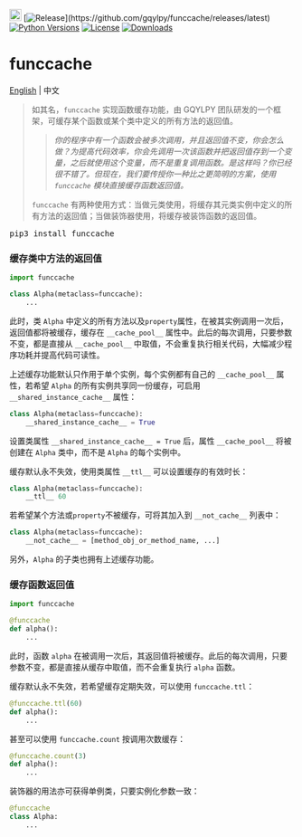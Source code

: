[<img alt="LOGO" src="https://python.org/favicon.ico" height="21" width="21"/>](http://gqylpy.com)
[![Release](https://img.shields.io/github/release/gqylpy/funccache.svg?style=flat-square")](https://github.com/gqylpy/funccache/releases/latest)
[![Python Versions](https://img.shields.io/pypi/pyversions/funccache)](https://pypi.org/project/funccache)
[![License](https://img.shields.io/pypi/l/funccache)](https://github.com/gqylpy/funccache/blob/master/LICENSE)
[![Downloads](https://static.pepy.tech/badge/funccache)](https://pepy.tech/project/funccache)

# funccache
[English](README.md) | 中文

> 如其名，`funccache` 实现函数缓存功能，由 GQYLPY 团队研发的一个框架，可缓存某个函数或某个类中定义的所有方法的返回值。
> 
> > _你的程序中有一个函数会被多次调用，并且返回值不变，你会怎么做？为提高代码效率，你会先调用一次该函数并把返回值存到一个变量，之后就使用这个变量，而不是重复调用函数。是这样吗？你已经很不错了。但现在，我们要传授你一种比之更简明的方案，使用 `funccache` 模块直接缓存函数返回值。_
> 
> `funccache` 有两种使用方式：当做元类使用，将缓存其元类实例中定义的所有方法的返回值；当做装饰器使用，将缓存被装饰函数的返回值。

<kbd>pip3 install funccache</kbd>

### 缓存类中方法的返回值

```python
import funccache

class Alpha(metaclass=funccache):
    ...
```
此时，类 `Alpha` 中定义的所有方法以及`property`属性，在被其实例调用一次后，返回值都将被缓存，缓存在 `__cache_pool__` 属性中。此后的每次调用，只要参数不变，都是直接从 `__cache_pool__` 中取值，不会重复执行相关代码，大幅减少程序功耗并提高代码可读性。

上述缓存功能默认只作用于单个实例，每个实例都有自己的 `__cache_pool__` 属性，若希望 `Alpha` 的所有实例共享同一份缓存，可启用 `__shared_instance_cache__` 属性：
```python
class Alpha(metaclass=funccache):
    __shared_instance_cache__ = True
```
设置类属性 `__shared_instance_cache__ = True` 后，属性 `__cache_pool__` 将被创建在 `Alpha` 类中，而不是 `Alpha` 的每个实例中。

缓存默认永不失效，使用类属性 `__ttl__` 可以设置缓存的有效时长：
```python
class Alpha(metaclass=funccache):
    __ttl__ 60
```

若希望某个方法或`property`不被缓存，可将其加入到 `__not_cache__` 列表中：

```python
class Alpha(metaclass=funccache):
    __not_cache__ = [method_obj_or_method_name, ...]
```
另外，`Alpha` 的子类也拥有上述缓存功能。

### 缓存函数返回值

```python
import funccache

@funccache
def alpha():
    ...
```
此时，函数 `alpha` 在被调用一次后，其返回值将被缓存。此后的每次调用，只要参数不变，都是直接从缓存中取值，而不会重复执行 `alpha` 函数。

缓存默认永不失效，若希望缓存定期失效，可以使用 `funccache.ttl`：
```python
@funccache.ttl(60)
def alpha():
    ...
```

甚至可以使用 `funccache.count` 按调用次数缓存：
```python
@funccache.count(3)
def alpha():
    ...
```

装饰器的用法亦可获得单例类，只要实例化参数一致：
```python
@funccache
class Alpha:
    ...
```
